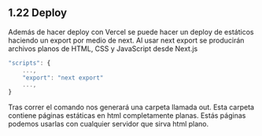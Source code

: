 ## 1.22 Deploy

Además de hacer deploy con Vercel se puede hacer un deploy de estáticos
haciendo un export por medio de next. Al usar next export se producirán
archivos planos de HTML, CSS y JavaScript desde Next.js

``` javascript
"scripts": {
    ...,
    "export": "next export"
    ...,
}
```

Tras correr el comando nos generará una carpeta llamada out. Esta
carpeta contiene páginas estáticas en html completamente planas. Estás
páginas podemos usarlas con cualquier servidor que sirva html plano.


